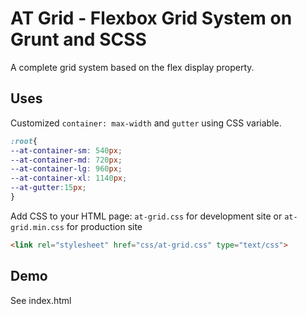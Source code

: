 # AT Grid - Flexbox Grid System on Grunt and SCSS

A complete grid system based on the flex display property.

## Uses
Customized `container: max-width` and `gutter` using CSS variable.

```css
:root{
--at-container-sm: 540px;
--at-container-md: 720px;
--at-container-lg: 960px;
--at-container-xl: 1140px;
--at-gutter:15px;
}
```
Add CSS to your HTML page: `at-grid.css` for development site or `at-grid.min.css` for production site
```html
<link rel="stylesheet" href="css/at-grid.css" type="text/css">
```
## Demo
See index.html
